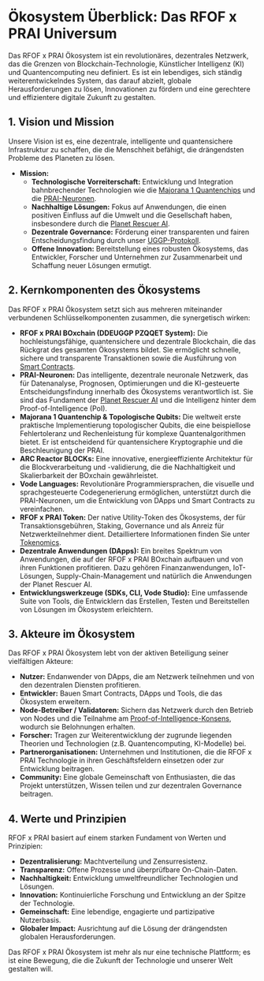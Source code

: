 # Ökosystem Überblick: Das RFOF x PRAI Universum

Das RFOF x PRAI Ökosystem ist ein revolutionäres, dezentrales Netzwerk, das die Grenzen von Blockchain-Technologie, Künstlicher Intelligenz (KI) und Quantencomputing neu definiert. Es ist ein lebendiges, sich ständig weiterentwickelndes System, das darauf abzielt, globale Herausforderungen zu lösen, Innovationen zu fördern und eine gerechtere und effizientere digitale Zukunft zu gestalten.

## 1. Vision und Mission

Unsere Vision ist es, eine dezentrale, intelligente und quantensichere Infrastruktur zu schaffen, die die Menschheit befähigt, die drängendsten Probleme des Planeten zu lösen.

* **Mission:**
    * **Technologische Vorreiterschaft:** Entwicklung und Integration bahnbrechender Technologien wie die [Majorana 1 Quantenchips](link-to-topological-qubits-md-file.md) und die [PRAI-Neuronen](link-to-prai-neurons-satoramy-42-md-file.md).
    * **Nachhaltige Lösungen:** Fokus auf Anwendungen, die einen positiven Einfluss auf die Umwelt und die Gesellschaft haben, insbesondere durch die [Planet Rescuer AI](link-to-planet-rescuer-ai-md-file.md).
    * **Dezentrale Governance:** Förderung einer transparenten und fairen Entscheidungsfindung durch unser [UGGP-Protokoll](link-to-blockchain-md-file.md).
    * **Offene Innovation:** Bereitstellung eines robusten Ökosystems, das Entwickler, Forscher und Unternehmen zur Zusammenarbeit und Schaffung neuer Lösungen ermutigt.

## 2. Kernkomponenten des Ökosystems

Das RFOF x PRAI Ökosystem setzt sich aus mehreren miteinander verbundenen Schlüsselkomponenten zusammen, die synergetisch wirken:

* **RFOF x PRAI BOxchain (DDEUGGP PZQQET System):** Die hochleistungsfähige, quantensichere und dezentrale Blockchain, die das Rückgrat des gesamten Ökosystems bildet. Sie ermöglicht schnelle, sichere und transparente Transaktionen sowie die Ausführung von [Smart Contracts](link-to-smart-contracts-details.md).
* **PRAI-Neuronen:** Das intelligente, dezentrale neuronale Netzwerk, das für Datenanalyse, Prognosen, Optimierungen und die KI-gesteuerte Entscheidungsfindung innerhalb des Ökosystems verantwortlich ist. Sie sind das Fundament der [Planet Rescuer AI](link-to-planet-rescuer-ai-md-file.md) und die Intelligenz hinter dem Proof-of-Intelligence (PoI).
* **Majorana 1 Quantenchip & Topologische Qubits:** Die weltweit erste praktische Implementierung topologischer Qubits, die eine beispiellose Fehlertoleranz und Rechenleistung für komplexe Quantenalgorithmen bietet. Er ist entscheidend für quantensichere Kryptographie und die Beschleunigung der PRAI.
* **ARC Reactor BLOCKs:** Eine innovative, energieeffiziente Architektur für die Blockverarbeitung und -validierung, die die Nachhaltigkeit und Skalierbarkeit der BOxchain gewährleistet.
* **Vode Languages:** Revolutionäre Programmiersprachen, die visuelle und sprachgesteuerte Codegenerierung ermöglichen, unterstützt durch die PRAI-Neuronen, um die Entwicklung von DApps und Smart Contracts zu vereinfachen.
* **RFOF x PRAI Token:** Der native Utility-Token des Ökosystems, der für Transaktionsgebühren, Staking, Governance und als Anreiz für Netzwerkteilnehmer dient. Detailliertere Informationen finden Sie unter [Tokenomics](link-to-tokenomics-md-file.md).
* **Dezentrale Anwendungen (DApps):** Ein breites Spektrum von Anwendungen, die auf der RFOF x PRAI BOxchain aufbauen und von ihren Funktionen profitieren. Dazu gehören Finanzanwendungen, IoT-Lösungen, Supply-Chain-Management und natürlich die Anwendungen der Planet Rescuer AI.
* **Entwicklungswerkzeuge (SDKs, CLI, Vode Studio):** Eine umfassende Suite von Tools, die Entwicklern das Erstellen, Testen und Bereitstellen von Lösungen im Ökosystem erleichtern.

## 3. Akteure im Ökosystem

Das RFOF x PRAI Ökosystem lebt von der aktiven Beteiligung seiner vielfältigen Akteure:

* **Nutzer:** Endanwender von DApps, die am Netzwerk teilnehmen und von den dezentralen Diensten profitieren.
* **Entwickler:** Bauen Smart Contracts, DApps und Tools, die das Ökosystem erweitern.
* **Node-Betreiber / Validatoren:** Sichern das Netzwerk durch den Betrieb von Nodes und die Teilnahme am [Proof-of-Intelligence-Konsens](link-to-nodes-details-md-file.md#4-validator-node-spezifika-proof-of-intelligence), wodurch sie Belohnungen erhalten.
* **Forscher:** Tragen zur Weiterentwicklung der zugrunde liegenden Theorien und Technologien (z.B. Quantencomputing, KI-Modelle) bei.
* **Partnerorganisationen:** Unternehmen und Institutionen, die die RFOF x PRAI Technologie in ihren Geschäftsfeldern einsetzen oder zur Entwicklung beitragen.
* **Community:** Eine globale Gemeinschaft von Enthusiasten, die das Projekt unterstützen, Wissen teilen und zur dezentralen Governance beitragen.

## 4. Werte und Prinzipien

RFOF x PRAI basiert auf einem starken Fundament von Werten und Prinzipien:

* **Dezentralisierung:** Machtverteilung und Zensurresistenz.
* **Transparenz:** Offene Prozesse und überprüfbare On-Chain-Daten.
* **Nachhaltigkeit:** Entwicklung umweltfreundlicher Technologien und Lösungen.
* **Innovation:** Kontinuierliche Forschung und Entwicklung an der Spitze der Technologie.
* **Gemeinschaft:** Eine lebendige, engagierte und partizipative Nutzerbasis.
* **Globaler Impact:** Ausrichtung auf die Lösung der drängendsten globalen Herausforderungen.

Das RFOF x PRAI Ökosystem ist mehr als nur eine technische Plattform; es ist eine Bewegung, die die Zukunft der Technologie und unserer Welt gestalten will.
